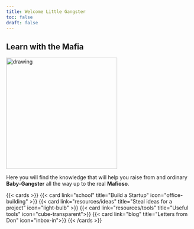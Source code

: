 ```yaml
---
title: Welcome Little Gangster
toc: false
draft: false
---
```



## Learn with the Mafia

<img src="mafia_landing_image.png" alt="drawing" width="300"/>
<!-- ![mafia_landing_image](mafia_landing_image.png) -->

Here you will find the knowledge that will help you raise from and ordinary **Baby-Gangster** all the way
up to the real **Mafioso**.

{{< cards >}}
  {{< card link="school" title="Build a Startup" icon="office-building" >}}
  {{< card link="resources/ideas" title="Steal ideas for a project" icon="light-bulb" >}}
  {{< card link="resources/tools" title="Useful tools" icon="cube-transparent">}}
  {{< card link="blog" title="Letters from Don" icon="inbox-in">}}
{{< /cards >}}


